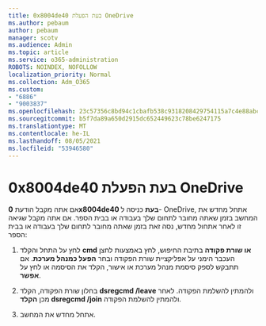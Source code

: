 ```yaml
---
title: 0x8004de40 בעת הפעלת OneDrive
ms.author: pebaum
author: pebaum
manager: scotv
ms.audience: Admin
ms.topic: article
ms.service: o365-administration
ROBOTS: NOINDEX, NOFOLLOW
localization_priority: Normal
ms.collection: Adm_O365
ms.custom:
- "6886"
- "9003837"
ms.openlocfilehash: 23c57356c8bd94c1cbafb538c9318208429754115a7c4e88abc93d293b5ea6e1
ms.sourcegitcommit: b5f7da89a650d2915dc652449623c78be6247175
ms.translationtype: MT
ms.contentlocale: he-IL
ms.lasthandoff: 08/05/2021
ms.locfileid: "53946580"
---
```

# <a name="0x8004de40-error-when-launching-onedrive"></a>0x8004de40 בעת הפעלת OneDrive

אם אתה מקבל הודעת **0x8004de40 בעת** כניסה ל- OneDrive, אתחל מחדש את המחשב בזמן שאתה מחובר לתחום שלך בעבודה או בבית הספר. אם אתה מקבל שגיאה זו לאחר אתחול מחדש, נסה זאת בזמן שאתה מחובר לתחום שלך בעבודה או בבית הספר:

1. לחץ על התחל והקלד **cmd** **או שורת פקודה**  בתיבת החיפוש, לחץ באמצעות לחצן העכבר הימני על אפליקציית שורת הפקודה ובחר  **הפעל כמנהל מערכת**. אם תתבקש לספק סיסמת מנהל מערכת או אישור, הקלד את הסיסמה או לחץ על **אפשר**.  

2. בחלון שורת הפקודה, הקלד **dsregcmd /leave**  ולהמתין להשלמת הפקודה. לאחר מכן **הקלד dsregcmd /join** ולהמתין להשלמת הפקודה.
3. אתחל מחדש את המחשב.
